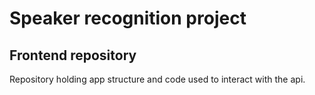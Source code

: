 # Speaker recognition project

## Frontend repository

Repository holding app structure and code used to interact with the api.
